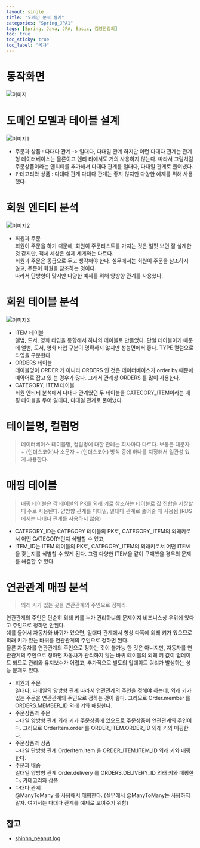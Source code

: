 ```yaml
---
layout: single
title: "도메인 분석 설계"
categories: "Spring_JPA1"
tags: [Spring, Java, JPA, Basic, 김영한강의]
toc: true
toc_sticky: true
toc_label: "목차"
---
```


# 동작화면

![이미지](https://velog.velcdn.com/images/peanut_/post/14a531c1-7685-489e-9b45-dfd9f05d675e/image.png)

# 도메인 모델과 테이블 설계

![이미지1](https://velog.velcdn.com/images/peanut_/post/02f4b298-ece3-4fd4-bf26-f6e531e1b029/image.png)

- 주문과 상품 : 다대다 관계 -> 일대다, 다대일 관계
  하지만 이런 다대다 관계는 관계형 데이터베이스는 물론이고 엔티 티에서도 거의 사용하지 않는다.
  따라서 그림처럼 주문상품이라는 엔티티를 추가해서 다대다 관계를 일대다, 다대일 관계로 풀어냈다.
- 카테고리와 상품 : 다대다 관계
  다대다 관계는 좋지 않지만 다양한 예제를 위해 사용했다.

# 회원 엔티티 분석

![이미지2](https://velog.velcdn.com/images/peanut_/post/366e3a87-94c7-49b1-afbd-3a782b20e211/image.png)

- 회원과 주문  
  회원이 주문을 하기 때문에, 회원이 주문리스트를 가지는 것은 얼핏 보면 잘 설계한 것 같지만, 객체 세상은 실제 세계와는 다르다.  
  회원과 주문은 동급으로 두고 생각해야 한다. 실무에서는 회원이 주문을 참조하지 않고, 주문이 회원을 참조하는 것이다.  
  따라서 단방향이 맞지만 다양한 예제를 위해 양방향 관계를 사용했다.

# 회원 테이블 분석

![이미지3](https://velog.velcdn.com/images/peanut_/post/3f9ff8c0-fc41-4df2-b2be-b1dea547256b/image.png)

- ITEM 테이블  
  앨범, 도서, 영화 타입을 통합해서 하나의 테이블로 만들었다.
  단일 테이블이기 때문에 앨범, 도서, 영화 타입 구분이 명확하지 않지만 성능면에서 좋다.
  TYPE 컬럼으로 타입을 구분한다.
- ORDERS 테이블  
  테이블명이 ORDER 가 아니라 ORDERS 인 것은 데이터베이스가 order by 때문에 예약어로 잡고 있
  는 경우가 많다. 그래서 관례상 ORDERS 를 많이 사용한다.
- CATEGORY, ITEM 테이블  
  회원 엔티티 분석에서 다대다 관계였던 두 테이블을 CATECORY_ITEM이라는 매핑 테이블을 두어 일대다, 다대일 관계로 풀어냈다.

# 테이블명, 컬럼명

> 데이터베이스 테이블명, 컬럼명에 대한 관례는 회사마다 다르다.
> 보통은 대문자 + (언더스코어)나 소문자 + (언더스코어) 방식 중에 하나를 지정해서 일관성 있게 사용한다.

# 매핑 테이블

> 매핑 테이블은 각 테이블의 PK를 외래 키로 참조하는 테이블로 값 집합을 저장할 때 주로 사용된다.
> 양방향 관계를 다대일, 일대다 관계로 풀어줄 때 사용됨 (RDS에서는 다대다 관계를 사용하지 않음)

- CATEGORY_ID는 CATEGORY 테이블의 PK로, CATEGORY_ITEM의 외래키로서 어떤 CATEGORY인지 식별할 수 있고,
- ITEM_ID는 ITEM 테이블의 PK로, CATEGORY_ITEM의 외래키로서 어떤 ITEM을 갖는지를 식별할 수 있게 된다.
  그럼 다양한 ITEM을 같이 구매했을 경우의 문제를 해결할 수 있다.

# 연관관계 매핑 분석

> 외래 키가 있는 곳을 연관관계의 주인으로 정해라.

연관관계의 주인은 단순히 외래 키를 누가 관리하냐의 문제이지 비즈니스상 우위에 있다고 주인으로 정하면 안된다.  
예를 들어서 자동차와 바퀴가 있으면, 일대다 관계에서 항상 다쪽에 외래 키가 있으므로 외래 키가 있는 바퀴를 연관관계의 주인으로 정하면 된다.  
물론 자동차를 연관관계의 주인으로 정하는 것이 불가능 한 것은 아니지만, 자동차를 연관관계의 주인으로 정하면 자동차가 관리하지 않는 바퀴 테이블의 외래 키 값이 업데이트 되므로 관리와 유지보수가 어렵고, 추가적으로 별도의 업데이트 쿼리가 발생하는 성능 문제도 있다.

- 회원과 주문  
  일대다, 다대일의 양방향 관계
  따라서 연관관계의 주인을 정해야 하는데, 외래 키가 있는 주문을 연관관계의 주인으로 정하는 것이 좋다.
  그러므로 Order.member 를 ORDERS.MEMBER_ID 외래 키와 매핑한다.
- 주문상품과 주문  
  다대일 양방향 관계
  외래 키가 주문상품에 있으므로 주문상품이 연관관계의 주인이다.
  그러므로 OrderItem.order 를 ORDER_ITEM.ORDER_ID 외래 키와 매핑한다.
- 주문상품과 상품  
  다대일 단방향 관계
  OrderItem.item 을 ORDER_ITEM.ITEM_ID 외래 키와 매핑한다.
- 주문과 배송  
  일대일 양방향 관계
  Order.delivery 를 ORDERS.DELIVERY_ID 외래 키와 매핑한다.
  카테고리와 상품
- 다대다 관계  
  @ManyToMany 를 사용해서 매핑한다.
  (실무에서 @ManyToMany는 사용하지 말자. 여기서는 다대다 관계를 예제로 보여주기 위함)

## 참고

- [shinhn_peanut.log](https://velog.io/@peanut_/%EB%8F%84%EB%A9%94%EC%9D%B8-%EB%B6%84%EC%84%9D-%EC%84%A4%EA%B3%84)
